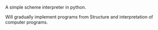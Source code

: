 A simple scheme interpreter in python.

Will gradually implement programs from Structure and interpretation of computer programs.

